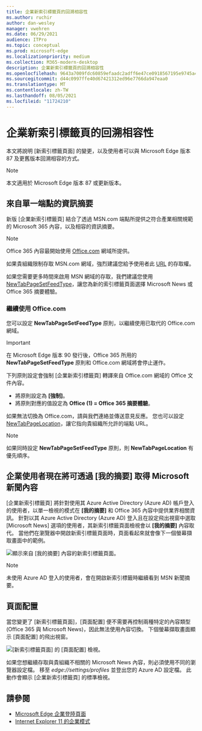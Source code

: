 ```yaml
---
title: 企業新索引標籤頁的回溯相容性
ms.author: ruchir
author: dan-wesley
manager: vwehren
ms.date: 06/29/2021
audience: ITPro
ms.topic: conceptual
ms.prod: microsoft-edge
ms.localizationpriority: medium
ms.collection: M365-modern-desktop
description: 企業新索引標籤頁的回溯相容性
ms.openlocfilehash: 9643a7009fdc60859efaadc2adff6e47ce0918567195e9745a4a93c151aefc80
ms.sourcegitcommit: d44c0997ffe40d67421312ed96e7766da947eaa0
ms.translationtype: MT
ms.contentlocale: zh-TW
ms.lasthandoff: 08/05/2021
ms.locfileid: "11724210"
---
```

# <a name="backwards-compatibility-for-the-enterprise-new-tab-page"></a>企業新索引標籤頁的回溯相容性

本文將說明 [新索引標籤頁面] 的變更，以及使用者可以與 Microsoft Edge 版本 87 及更舊版本回溯相容的方式。

> [!NOTE]
> 本文適用於 Microsoft Edge 版本 87 或更新版本。

## <a name="information-feeds-from-single-endpoint"></a>來自單一端點的資訊摘要

新版 [企業新索引標籤頁] 結合了透過 MSN.com 端點所提供之符合產業相關規範的 Microsoft 365 內容，以及相容的資訊摘要。

> [!NOTE]
> Office 365 內容最開始使用 [Office.com](https://www.office.com) 網域所提供。

如果貴組織限制存取 MSN.com 網域，強烈建議您給予使用者此 [URL](https://ntp.msn.com) 的存取權。

如果您需要更多時間來啟用 MSN 網域的存取，我們建議您使用 [NewTabPageSetFeedType](./microsoft-edge-policies.md#newtabpagesetfeedtype)，讓您為新的索引標籤頁面選擇 Microsoft News 或 Office 365 摘要體驗。

### <a name="keep-using-officecom"></a>繼續使用 Office.com

 您可以設定 **NewTabPageSetFeedType** 原則，以繼續使用已取代的 Office.com 網域。

> [!IMPORTANT]
> 在 Microsoft Edge 版本 90 發行後，Office 365 所用的 **NewTabPageSetFeedType** 原則和 Office.com 網域將會停止運作。

下列原則設定會強制 [企業新索引標籤頁] 轉譯來自 Office.com 網域的 Office 文件內容。

- 將原則設定為 **[強制]**。
- 將原則對應的值設定為 **Office (1) = Office 365 摘要體驗**。

如果無法切換為 Office.com，請與我們連絡並傳送意見反應。 您也可以設定 [NewTabPageLocation](./microsoft-edge-policies.md#newtabpagelocation)，讓它指向貴組織所允許的端點 URL。

> [!NOTE]
> 如果同時設定 **NewTabPageSetFeedType** 原則，則 **NewTabPageLocation** 有優先順序。

## <a name="enterprise-users-will-now-get-microsoft-news-content-via-my-feed"></a>企業使用者現在將可透過 [我的摘要] 取得 Microsoft 新聞內容

[企業新索引標籤頁] 將針對使用其 Azure Active Directory (Azure AD) 帳戶登入的使用者，以單一檢視的模式在 **[我的摘要]** 和 Office 365 內容中提供業界相關資訊。 針對以其 Azure Active Directory (Azure AD) 登入且在設定飛出視窗中選取 [Microsoft News] 選項的使用者，其新索引標籤頁面檢視會以 **[我的摘要]** 內容取代。 當他們在瀏覽器中開啟新索引標籤頁面時，頁面看起來就會像下一個螢幕擷取畫面中的範例。

![顯示來自 [我的摘要] 內容的新索引標籤頁面。](media/microsoft-edge-ntp-backward-compatibility/microsoft-edge-ntp-myfeed-view.png)

> [!NOTE]
> 未使用 Azure AD 登入的使用者，會在開啟新索引標籤時繼續看到 MSN 新聞摘要。

## <a name="page-layout"></a>頁面配置

當您變更了 [新索引標籤頁面]，[頁面配置] 便不需要再控制兩種特定的內容類型 (Office 365 與 Microsoft News)，因此無法使用內容切換。 下個螢幕擷取畫面顯示 [頁面配置] 的飛出視窗。

![[新索引標籤頁面] 的 [頁面配置] 檢視。](media/microsoft-edge-ntp-backward-compatibility/microsoft-edge-ntp-page-layout.png)

如果您想繼續存取與貴組織不相關的 Microsoft News 內容，則必須使用不同的瀏覽器設定檔。 移至  *edge://settings/profiles* 並登出您的 Azure AD 設定檔。 此動作會顯示 [企業新索引標籤頁] 的標準檢視。 

## <a name="see-also"></a>請參閱

- [Microsoft Edge 企業登陸頁面](https://aka.ms/EdgeEnterprise)
- [Internet Explorer 11 的企業模式](/internet-explorer/ie11-deploy-guide/enterprise-mode-overview-for-ie11)